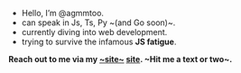 - Hello, I’m @agmmtoo.
- can speak in Js, Ts, Py ~(and Go soon)~.
- currently diving into web development.
- trying to survive the infamous **JS fatigue**.

**Reach out to me via my [~site~](https://agmmoo.herokuapp.com/message/) [site](https://agmyintmyatoo.github.io). ~Hit me a text or two~.**

<!---
agmyintmyatoo/agmyintmyatoo is a ✨ special ✨ repository because its `README.md` (this file) appears on your GitHub profile.
You can click the Preview link to take a look at your changes.
--->
